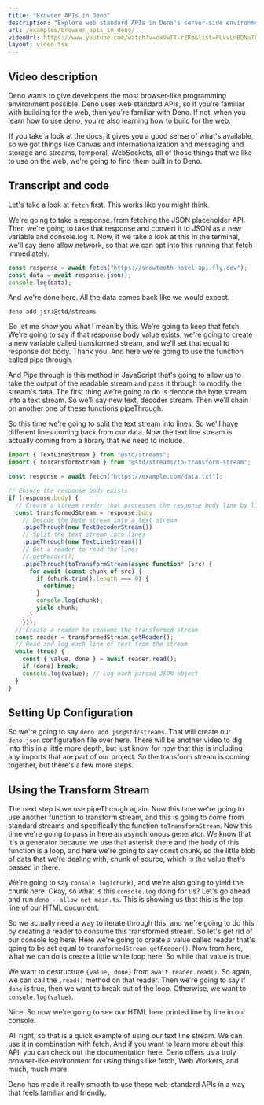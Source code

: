 ```yaml
---
title: "Browser APIs in Deno"
description: "Explore web standard APIs in Deno's server-side environment. Learn how to use fetch, streams, text encoders, and other browser-compatible features while building modern applications with familiar web APIs."
url: /examples/browser_apis_in_deno/
videoUrl: https://www.youtube.com/watch?v=oxVwTT-rZRo&list=PLvvLnBDNuTEov9EBIp3MMfHlBxaKGRWTe&index=6
layout: video.tsx
---
```


## Video description

Deno wants to give developers the most browser-like programming environment
possible. Deno uses web standard APIs, so if you're familiar with building for
the web, then you're familiar with Deno. If not, when you learn how to use deno,
you're also learning how to build for the web.

 If you take a look at the docs, it gives you a good sense of what's available,
so we got things like Canvas and internationalization and messaging and storage
and streams, temporal, WebSockets, all of those things that we like to use on
the web, we're going to find them built in to Deno.

## Transcript and code

Let's take a look at `fetch` first. This works like you might think.

 We're going to take a response. from fetching the JSON placeholder API. Then
we're going to take that response and convert it to JSON as a new variable and
console.log it. Now, if we take a look at this in the terminal, we'll say deno
allow network, so that we can opt into this running that fetch immediately.

```javascript title="main.ts"
const response = await fetch("https://snowtooth-hotel-api.fly.dev");
const data = await response.json();
console.log(data);
```

And we're done here. All the data comes back like we would expect.

```shell
deno add jsr:@std/streams
```

 So let me show you what I mean by this. We're going to keep that fetch. We're
going to say if that response body value exists, we're going to create a new
variable called transformed stream, and we'll set that equal to response dot
body. Thank you. And here we're going to use the function called pipe through.

And Pipe through is this method in JavaScript that's going to allow us to take
the output of the readable stream and pass it through to modify the stream's
data. The first thing we're going to do is decode the byte stream into a text
stream. So we'll say new text, decoder stream. Then we'll chain on another one
of these functions pipeThrough.

So this time we're going to split the text stream into lines. So we'll have
different lines coming back from our data. Now the text line stream is actually
coming from a library that we need to include.

```javascript
import { TextLineStream } from "@std/streams";
import { toTransformStream } from "@std/streams/to-transform-stream";

const response = await fetch("https://example.com/data.txt");

// Ensure the response body exists
if (response.body) {
  // Create a stream reader that processes the response body line by line
  const transformedStream = response.body
    // Decode the byte stream into a text stream
    .pipeThrough(new TextDecoderStream())
    // Split the text stream into lines
    .pipeThrough(new TextLineStream())
    // Get a reader to read the lines
    //.getReader();
    .pipeThrough(toTransformStream(async function* (src) {
      for await (const chunk of src) {
        if (chunk.trim().length === 0) {
          continue;
        }
        console.log(chunk);
        yield chunk;
      }
    }));
  // Create a reader to consume the transformed stream
  const reader = transformedStream.getReader();
  // Read and log each line of text from the stream
  while (true) {
    const { value, done } = await reader.read();
    if (done) break;
    console.log(value); // Log each parsed JSON object
  }
}
```

## Setting Up Configuration

So we're going to say `deno add jsr@std/streams`. That will create our
`deno.json` configuration file over here. There will be another video to dig
into this in a little more depth, but just know for now that this is including
any imports that are part of our project. So the transform stream is coming
together, but there's a few more steps.

## Using the Transform Stream

The next step is we use pipeThrough again. Now this time we're going to use
another function to transform stream, and this is going to come from standard
streams and specifically the function `toTransformStream`. Now this time we're
going to pass in here an asynchronous generator. We know that it's a generator
because we use that asterisk there and the body of this function is a loop, and
here we're going to say const chunk, so the little blob of data that we're
dealing with, chunk of source, which is the value that's passed in there.

We're going to say `console.log(chunk)`, and we're also going to yield the chunk
here. Okay, so what is this `console.log` doing for us? Let's go ahead and run
`deno --allow-net main.ts`. This is showing us that this is the top line of our
HTML document.

So we actually need a way to iterate through this, and we're going to do this by
creating a reader to consume this transformed stream. So let's get rid of our
console log here. Here we're going to create a value called reader that's going
to be set equal to `transformedStream.getReader()`. Now from here, what we can
do is create a little while loop here. So while that value is true.

We want to destructure `{value, done}` from `await reader.read()`. So again, we
can call the `.read()` method on that reader. Then we're going to say if `done`
is true, then we want to break out of the loop. Otherwise, we want to
`console.log(value)`.

Nice. So now we're going to see our HTML here printed line by line in our
console.

 All right, so that is a quick example of using our text line stream. We can use
it in combination with fetch. And if you want to learn more about this API, you
can check out the documentation here. Deno offers us a truly browser-like
environment for using things like fetch, Web Workers, and much, much more.

Deno has made it really smooth to use these web-standard APIs in a way that
feels familiar and friendly.
